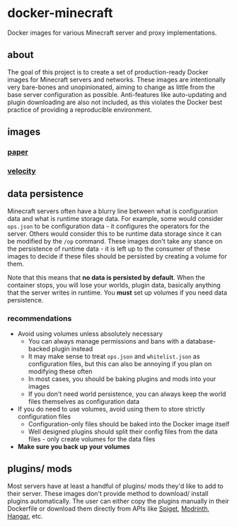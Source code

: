 # docker-minecraft
Docker images for various Minecraft server and proxy implementations.

## about
The goal of this project is to create a set of production-ready Docker images for Minecraft servers and networks. These
images are intentionally very bare-bones and unopinionated, aiming to change as little from the base server 
configuration as possible. Anti-features like auto-updating and plugin downloading are also not included, as this 
violates the Docker best practice of providing a reproducible environment.



## images
### [paper](https://github.com/voxelshift/docker-minecraft/pkgs/container/paper)

### [velocity](https://github.com/voxelshift/docker-minecraft/pkgs/container/velocity)


## data persistence
Minecraft servers often have a blurry line between what is configuration data and what is runtime storage data. For 
example, some would consider `ops.json` to be configuration data - it configures the operators for the server.
Others would consider this to be runtime data storage since it can be modified by the `/op` command. These images
don't take any stance on the persistence of runtime data - it is left up to the consumer of these images to decide
if these files should be persisted by creating a volume for them.

Note that this means that **no data is persisted by default**. When the container stops, you will lose your worlds,
plugin data, basically anything that the server writes in runtime. You **must** set up volumes if you need data 
persistence.

### recommendations
- Avoid using volumes unless absolutely necessary
    - You can always manage permissions and bans with a database-backed plugin instead
    - It may make sense to treat `ops.json` and `whitelist.json` as configuration files, but this can also be annoying
      if you plan on modifying these often
    - In most cases, you should be baking plugins and mods into your images
    - If you don't need world persistence, you can always keep the world files themselves as configuration data
- If you do need to use volumes, avoid using them to store strictly configuration files
    - Configuration-only files should be baked into the Docker image itself
    - Well designed plugins should split their config files from the data files - only create volumes for the data files
- **Make sure you back up your volumes**

## plugins/ mods
Most servers have at least a handful of plugins/ mods they'd like to add to their server. These images don't provide
method to download/ install plugins automatically. The user can either copy the plugins manually in their Dockerfile or
download them directly from APIs like [Spiget](https://spiget.org/), [Modrinth](https://docs.modrinth.com/api-spec/), 
[Hangar](https://hangar.papermc.io/api-docs), etc.

